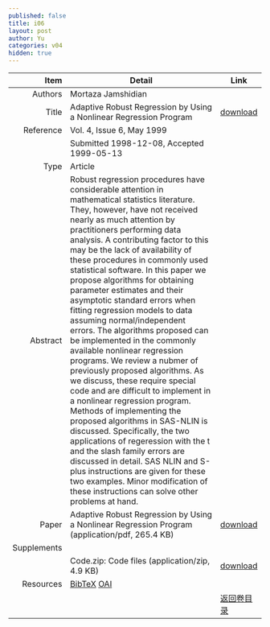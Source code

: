 ```yaml
---
published: false
title: i06
layout: post
author: Yu
categories: v04
hidden: true
---
```


| Item | Detail | Link |
|---:|---|---|
| Authors | Mortaza Jamshidian| |
| Title |Adaptive Robust Regression by Using a Nonlinear Regression Program | [download](http://www.jstatsoft.org/v04/i06/paper) |
| Reference |Vol. 4, Issue 6, May 1999 | |
| | Submitted 1998-12-08, Accepted 1999-05-13| | 
| Type | Article| |
| Abstract | Robust regression procedures have considerable attention in mathematical statistics literature. They, however, have not received nearly as much attention by practitioners performing data analysis. A contributing factor to this may be the lack of availability of these procedures in commonly used statistical software. In this paper we propose algorithms for obtaining parameter estimates and their asymptotic standard errors when fitting regression models to data assuming normal/independent errors. The algorithms proposed can be implemented in the commonly available nonlinear regression programs. We review a nubmer of previously proposed algorithms. As we discuss, these require special code and are difficult to implement in a nonlinear regression program. Methods of implementing the proposed algorithms in SAS-NLIN is discussed. Specifically, the two applications of regeression with the t and the slash family errors are discussed in detail. SAS NLIN and S-plus instructions are given for these two examples. Minor modification of these instructions can solve other problems at hand.| |
| Paper | Adaptive Robust Regression by Using a Nonlinear Regression Program  (application/pdf, 265.4 KB)| [download](http://www.jstatsoft.org/v04/i06/paper) |
| Supplements | | |
| |Code.zip: Code files  (application/zip, 4.9 KB)|  [download](http://www.jstatsoft.org/v04/i06/supp/1) |
| Resources | [BibTeX](http://www.jstatsoft.org/v04/i06/bibtex) [OAI](http://www.jstatsoft.org/oai?verb=GetRecord&identifier=oai.jstatsoft/v04/i06&prefix=oai_dc)| |
| |  | [返回卷目录]({{site.baseurl}}/volume/v04.html) |